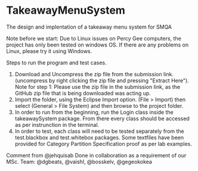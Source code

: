 # TakeawayMenuSystem
The design and implentation of a takeaway menu system for SMQA

Note before we start: Due to Linux issues on Percy Gee computers, the project has only been tested on windows OS. If there are any problems on Linux, please try it using Windows.

Steps to run the program and test cases.

1. Download and Uncompress the zip file from the submission link. (uncompress by right clicking the zip file and pressing "Extract Here").
   Note for step 1: Please use the zip file in the submission link, as the GitHub zip file that is being downloaded was acting up.
3. Import the folder, using the Eclipse Import option. (File > Import) then select (General > File System) and then browse to the project folder.
4. In order to run from the beginning, run the Login class inside the takeawaySystem package. From there every class should be accessed as per instrunction in the terminal.
5. In order to test, each class will need to be tested separately from the test.blackbox and test.whitebox packages. Some textfiles have been provided for Category Partition Specification proof as per lab examples.

Comment from @jehquisab
Done in collaboration as a requirement of our MSc. Team: @dgbeats, @vaishl, @bosskelv, @gegeokokea
